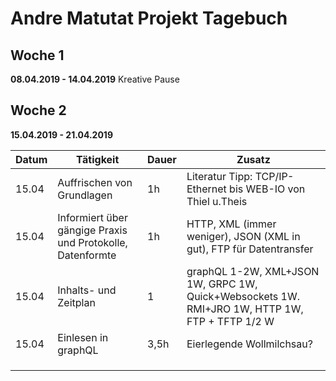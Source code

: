 # Andre Matutat Projekt Tagebuch



## Woche 1 

__08.04.2019 - 14.04.2019__
	Kreative Pause



## Woche 2 

__15.04.2019 - 21.04.2019__

| Datum | Tätigkeit                                | Dauer | Zusatz                                   |
| ----- | ---------------------------------------- | ----- | ---------------------------------------- |
| 15.04 | Auffrischen von Grundlagen                | 1h    | Literatur Tipp: TCP/IP-Ethernet bis WEB-IO  von Thiel u.Theis |
| 15.04 | Informiert über gängige Praxis und Protokolle, Datenformte | 1h    | HTTP, XML (immer weniger), JSON (XML in gut), FTP für Datentransfer |
| 15.04 | Inhalts- und Zeitplan                    | 1     | graphQL 1-2W, XML+JSON 1W, GRPC 1W, Quick+Websockets 1W. RMI+JRO 1W, HTTP 1W, FTP + TFTP 1/2 W |
| 15.04 | Einlesen in graphQL                        | 3,5h  | Eierlegende Wollmilchsau?                |
|       |                                          |       |                                          |
|       |                                          |       |                                          |
|       |                                          |       |                                          |

 
